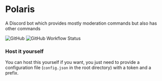 # Polaris
A Discord bot which provides mostly moderation commands but also has other commands


![GitHub](https://img.shields.io/github/license/seen-idc/polarisbot?style=flat-square)
![GitHub Workflow Status](https://img.shields.io/github/workflow/status/seen-idc/polarisbot/Typescript?style=flat-square)

### Host it yourself
You can host this yourself if you want, you just need to provide a configuration file (`config.json` in the root directory) with a token and a prefix.
